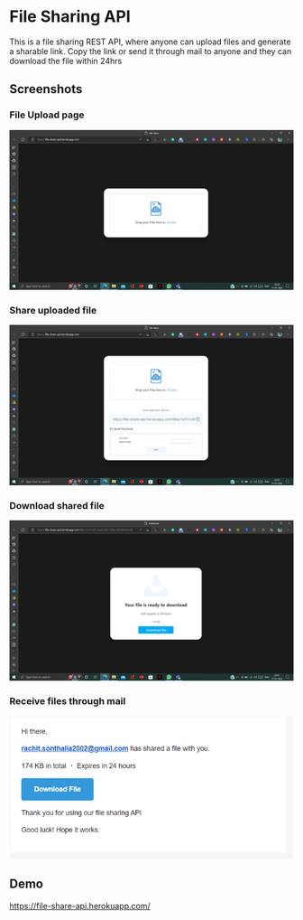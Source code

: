 # File Sharing API

This is a file sharing REST API, where anyone can upload files and generate a sharable link. Copy the link or send it through mail to anyone and they can download the file within 24hrs


## Screenshots
### File Upload page
![App Screenshot](https://github.com/rachit-2702/file-sharing/blob/main/screenshots/Screenshot%20(1052).png?raw=true)
### Share uploaded file
![App Screenshot](https://github.com/rachit-2702/file-sharing/blob/main/screenshots/Screenshot%20(1053).png?raw=true)
### Download shared file
![App Screenshot](https://github.com/rachit-2702/file-sharing/blob/main/screenshots/Screenshot%20(1054).png?raw=true)
### Receive files through mail
![App Screenshot](https://github.com/rachit-2702/file-sharing/blob/main/screenshots/Screenshot%202022-07-17%20223036.png?raw=true)


## Demo

https://file-share-api.herokuapp.com/

